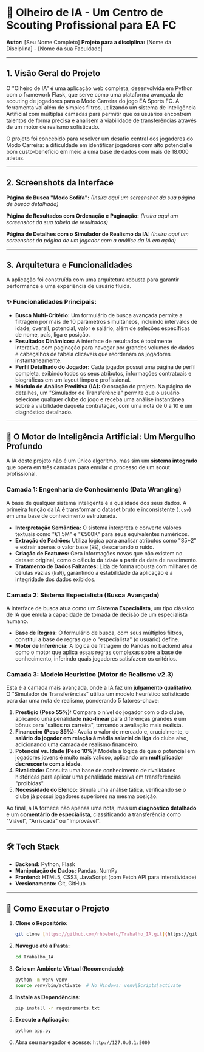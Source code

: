 # 🤖 Olheiro de IA - Um Centro de Scouting Profissional para EA FC

**Autor:** [Seu Nome Completo]
**Projeto para a disciplina:** [Nome da Disciplina] - [Nome da sua Faculdade]

---

## 1. Visão Geral do Projeto

O "Olheiro de IA" é uma aplicação web completa, desenvolvida em Python com o framework Flask, que serve como uma plataforma avançada de scouting de jogadores para o Modo Carreira do jogo EA Sports FC. A ferramenta vai além de simples filtros, utilizando um sistema de Inteligência Artificial com múltiplas camadas para permitir que os usuários encontrem talentos de forma precisa e analisem a viabilidade de transferências através de um motor de realismo sofisticado.

O projeto foi concebido para resolver um desafio central dos jogadores do Modo Carreira: a dificuldade em identificar jogadores com alto potencial e bom custo-benefício em meio a uma base de dados com mais de 18.000 atletas.

---

## 2. Screenshots da Interface

**Página de Busca "Modo Sofifa":**
*(Insira aqui um screenshot da sua página de busca detalhada)*

**Página de Resultados com Ordenação e Paginação:**
*(Insira aqui um screenshot da sua tabela de resultados)*

**Página de Detalhes com o Simulador de Realismo da IA:**
*(Insira aqui um screenshot da página de um jogador com a análise da IA em ação)*

---

## 3. Arquitetura e Funcionalidades

A aplicação foi construída com uma arquitetura robusta para garantir performance e uma experiência de usuário fluida.

### ✨ Funcionalidades Principais:

* **Busca Multi-Critério:** Um formulário de busca avançada permite a filtragem por mais de 10 parâmetros simultâneos, incluindo intervalos de idade, overall, potencial, valor e salário, além de seleções específicas de nome, país, liga e posição.
* **Resultados Dinâmicos:** A interface de resultados é totalmente interativa, com paginação para navegar por grandes volumes de dados e cabeçalhos de tabela clicáveis que reordenam os jogadores instantaneamente.
* **Perfil Detalhado do Jogador:** Cada jogador possui uma página de perfil completa, exibindo todos os seus atributos, informações contratuais e biográficas em um layout limpo e profissional.
* **Módulo de Análise Preditiva (IA):** O coração do projeto. Na página de detalhes, um "Simulador de Transferência" permite que o usuário selecione qualquer clube do jogo e receba uma análise instantânea sobre a viabilidade daquela contratação, com uma nota de 0 a 10 e um diagnóstico detalhado.

---

## 🧠 O Motor de Inteligência Artificial: Um Mergulho Profundo

A IA deste projeto não é um único algoritmo, mas sim um **sistema integrado** que opera em três camadas para emular o processo de um scout profissional.

### Camada 1: Engenharia de Conhecimento (Data Wrangling)
A base de qualquer sistema inteligente é a qualidade dos seus dados. A primeira função da IA é transformar o dataset bruto e inconsistente (`.csv`) em uma base de conhecimento estruturada.
* **Interpretação Semântica:** O sistema interpreta e converte valores textuais como "€1.5M" e "€500K" para seus equivalentes numéricos.
* **Extração de Padrões:** Utiliza lógica para analisar atributos como "85+2" e extrair apenas o valor base (`85`), descartando o ruído.
* **Criação de Features:** Gera informações novas que não existem no dataset original, como o cálculo da `idade` a partir da data de nascimento.
* **Tratamento de Dados Faltantes:** Lida de forma robusta com milhares de células vazias (`NaN`), garantindo a estabilidade da aplicação e a integridade dos dados exibidos.

### Camada 2: Sistema Especialista (Busca Avançada)
A interface de busca atua como um **Sistema Especialista**, um tipo clássico de IA que emula a capacidade de tomada de decisão de um especialista humano.
* **Base de Regras:** O formulário de busca, com seus múltiplos filtros, constitui a base de regras que o "especialista" (o usuário) define.
* **Motor de Inferência:** A lógica de filtragem do Pandas no backend atua como o motor que aplica essas regras complexas sobre a base de conhecimento, inferindo quais jogadores satisfazem os critérios.

### Camada 3: Modelo Heurístico (Motor de Realismo v2.3)
Esta é a camada mais avançada, onde a IA faz um **julgamento qualitativo**. O "Simulador de Transferências" utiliza um modelo heurístico sofisticado para dar uma nota de realismo, ponderando 5 fatores-chave:
1.  **Prestígio (Peso 55%):** Compara o nível do jogador com o do clube, aplicando uma penalidade **não-linear** para diferenças grandes e um bônus para "saltos na carreira", tornando a avaliação mais realista.
2.  **Financeiro (Peso 35%):** Avalia o valor de mercado e, crucialmente, o **salário do jogador em relação à média salarial da liga** do clube alvo, adicionando uma camada de realismo financeiro.
3.  **Potencial vs. Idade (Peso 10%):** Modela a lógica de que o potencial em jogadores jovens é muito mais valioso, aplicando um **multiplicador decrescente com a idade**.
4.  **Rivalidade:** Consulta uma base de conhecimento de rivalidades históricas para aplicar uma penalidade massiva em transferências "proibidas".
5.  **Necessidade do Elenco:** Simula uma análise tática, verificando se o clube já possui jogadores superiores na mesma posição.

Ao final, a IA fornece não apenas uma nota, mas um **diagnóstico detalhado** e um **comentário de especialista**, classificando a transferência como "Viável", "Arriscada" ou "Improvável".

---

## 🛠️ Tech Stack

* **Backend:** Python, Flask
* **Manipulação de Dados:** Pandas, NumPy
* **Frontend:** HTML5, CSS3, JavaScript (com Fetch API para interatividade)
* **Versionamento:** Git, GitHub

---

## 🚀 Como Executar o Projeto

1.  **Clone o Repositório:**
    ```bash
    git clone [https://github.com/rhbebeto/Trabalho_IA.git](https://github.com/rhbebeto/Trabalho_IA.git)
    ```

2.  **Navegue até a Pasta:**
    ```bash
    cd Trabalho_IA
    ```

3.  **Crie um Ambiente Virtual (Recomendado):**
    ```bash
    python -m venv venv
    source venv/bin/activate  # No Windows: venv\Scripts\activate
    ```

4.  **Instale as Dependências:**
    ```bash
    pip install -r requirements.txt
    ```

5.  **Execute a Aplicação:**
    ```bash
    python app.py
    ```

6.  Abra seu navegador e acesse: `http://127.0.0.1:5000`
